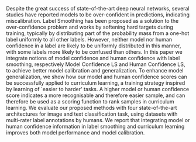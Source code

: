 Despite the great success of state-of-the-art deep neural networks, several studies have reported models to be over-confident in predictions, indicating miscalibration. Label Smoothing has been proposed as a solution to the over-confidence problem and works by softening hard targets during training, typically by distributing part of the probability mass from a one-hot label uniformly to all other labels. However, neither model nor human confidence in a label are likely to be uniformly distributed in this manner, with some labels more likely to be confused than others. In this paper we integrate notions of  model confidence and human confidence with label smoothing, respectively Model Confidence LS and Human Confidence LS, to achieve better model calibration and generalization. To enhance model generalization, we show how our model and human confidence scores can be successfully applied to curriculum learning, a training strategy inspired by learning of `easier to harder' tasks. A higher model or human confidence score indicates a more recognisable and therefore easier sample, and can therefore be used as a scoring function to rank samples in curriculum learning. We evaluate our proposed methods with four state-of-the-art architectures for image and text classification task, using datasets with multi-rater label annotations by humans. We report that integrating model or human confidence information in label smoothing and curriculum learning improves both model performance and model calibration.
